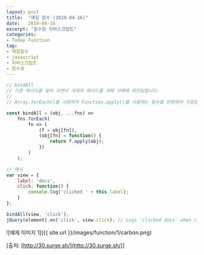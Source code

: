 ```yaml
---
layout: post
title:  "매일 함수 (2019-04-16)"
date:   2019-04-16
excerpt: "함수형 자바스크립트"
categories:
- Today Function
tag:
- 매일함수
- javascript
- 자바스크립트
- 함수형
---
```


```javascript
// bindAll
// 기존 메서드를 덮어 쓰면서 개체의 메서드를 개체 자체에 바인딩합니다.
// 
// Array.forEach()를 사용하여 Function.apply()를 사용하는 함수를 반환하여 지정된 각 함수에 대해 지정된 컨텍스트 (obj)를 fn에 적용합니다.

const bindAll = (obj, ...fns) =>
    fns.forEach(
        fn => (
            (f = obj[fn]),
            (obj[fn] = function() {
                return f.apply(obj);
            })
        )
    );

// 예시
var view = {
    label: 'docs',
    click: function() {
        console.log('clicked ' + this.label);
    }
};

bindAll(view, 'click');
jQuery(element).on('click', view.click); // Logs 'clicked docs' when clicked.
```

![예제 이미지 1]({{ site.url }}/images/function/1/carbon.png)

[출처: [http://30.surge.sh/](http://30.surge.sh/)]
